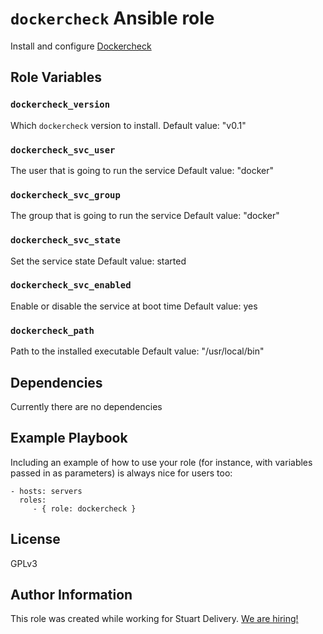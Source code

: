 `dockercheck` Ansible role
=========

Install and configure [Dockercheck](https://github.com/StuartApp/dockercheck)


Role Variables
--------------

### `dockercheck_version`

Which `dockercheck` version to install.
Default value: "v0.1"

### `dockercheck_svc_user`

The user that is going to run the service
Default value: "docker"

### `dockercheck_svc_group`

The group that is going to run the service
Default value: "docker"

### `dockercheck_svc_state`

Set the service state
Default value: started

### `dockercheck_svc_enabled`

Enable or disable the service at boot time
Default value: yes

### `dockercheck_path`

Path to the installed executable
Default value: "/usr/local/bin"


Dependencies
------------

Currently there are no dependencies

Example Playbook
----------------

Including an example of how to use your role (for instance, with variables passed in as parameters) is always nice for users too:

    - hosts: servers
      roles:
         - { role: dockercheck }

License
-------

GPLv3

Author Information
------------------

This role was created while working for Stuart Delivery. [We are hiring!](https://stuart.com/careers/)
